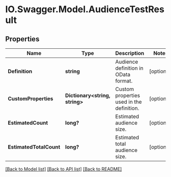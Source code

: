 # IO.Swagger.Model.AudienceTestResult
## Properties

Name | Type | Description | Notes
------------ | ------------- | ------------- | -------------
**Definition** | **string** | Audience definition in OData format. | [optional] 
**CustomProperties** | **Dictionary&lt;string, string&gt;** | Custom properties used in the definition. | [optional] 
**EstimatedCount** | **long?** | Estimated audience size. | [optional] 
**EstimatedTotalCount** | **long?** | Estimated total audience size. | [optional] 

[[Back to Model list]](../README.md#documentation-for-models) [[Back to API list]](../README.md#documentation-for-api-endpoints) [[Back to README]](../README.md)

